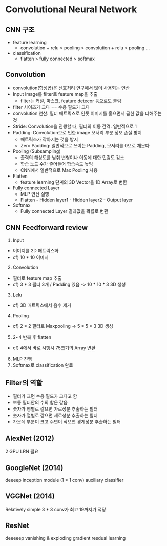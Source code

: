 # Convolutional Neural Network

## CNN 구조

* feature learning
  * convolution + relu > pooling > convolution + relu > pooling ...
* classification
  * flatten > fully connected > softmax

## Convolution

* convolution(합성곱)은 신호처리 연구에서 많이 사용되는 연산
* Input Image를 filter로 feature map을 추출
  * filter는 커널, 마스크, feature detecor 등으로도 불림
* filter 사이즈가 크다 == 수용 필드가 크다
* convolution 연산: 필터 매트릭스로 인풋 이미지를 훑으면서 곱한 값을 더해주는 것
* Stride: Convolution을 진행할 때, 필터의 이동 간격. 일반적으로 1
* Padding: Convolution으로 인한 image 모서리 부분 정보 손실 방지
  * 매트릭스가 작아지는 것을 방지
  * Zero Padding: 일반적으로 쓰이는 Padding, 모서리를 0으로 채운다
* Pooling (Subsampling)
  * 출력의 해상도를 낮춰 변형이나 이동에 대한 민감도 감소
  * 학습 노드 수가 줄어들어 학습속도 높임
  * CNN에서 일반적으로 Max Pooling 사용
* Flatten
  * feature learning 단계의 3D Vector을 1D Array로 변환
* Fully connected Layer
  * MLP 연산 실행
  * Flatten - Hidden layer1 - Hidden layer2 - Output layer
* Softmax
  * Fully connected Layer 결과값을 확률로 변환

## CNN Feedforward review

1. Input
  * 이미지를 2D 매트릭스화
  * cf) 10 * 10 이미지
2. Convolution
  * 필터로 feature map 추출
  * cf) 3 * 3 필터 3개 / Padding 있음 -> 10 * 10 * 3 3D 생성
3. Lelu
  * cf) 3D 매트릭스에서 음수 제거
4. Pooling
  * cf) 2 * 2 필터로 Maxpooling -> 5 * 5 * 3 3D 생성
5. 2~4 반복 후 flatten
  * cf) 4에서 바로 시행시 75크기의 Array 변환
6. MLP 진행
7. Softmax로 classification 완료


## Filter의 역할

  * 필터가 크면 수용 필드가 크다고 함
  * 보통 필터안의 수의 합은 같음
  * 숫자가 행별로 같으면 가로성분 추출하는 필터
  * 숫자가 열별로 같으면 세로성분 추출하는 필터
  * 가운데 부분이 크고 주변이 작으면 경계성분 추출하는 필터 

## AlexNet (2012)

2 GPU
LRN 필요

## GoogleNet (2014)

deeeep
inception module (1 * 1 conv)
auxiliary classifier

## VGGNet (2014)

Relatively simple
3 * 3 conv가 최고
19까지가 적당

## ResNet

deeeeep
vanishing & exploding gradient
resdual learning


